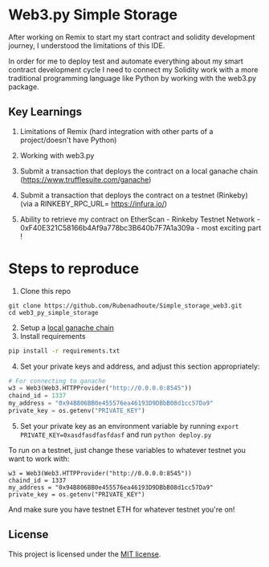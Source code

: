 

# Web3.py Simple Storage

After working on Remix to start my start contract and solidity development journey, I understood the limitations of this IDE.

In order for me to deploy test and automate everything about my smart contract development cycle I need to connect my Solidity work with a more 
traditional programming language like Python by working with the web3.py package.



## Key Learnings

1. Limitations of Remix (hard integration with other parts of a project/doesn't have Python)

2. Working with web3.py

3. Submit a transaction that deploys the contract on a local ganache chain (https://www.trufflesuite.com/ganache)

4. Submit a transaction that deploys the contract on a testnet (Rinkeby) (via a RINKEBY_RPC_URL= https://infura.io/)

5. Ability to retrieve my contract on EtherScan - Rinkeby Testnet Network - 0xF40E321C58166b4Af9a778bc3B640b7F7A1a309a - most exciting part !



# Steps to reproduce 

1. Clone this repo

```
git clone https://github.com/Rubenadhoute/Simple_storage_web3.git
cd web3_py_simple_storage
```

2. Setup a [local ganache chain](https://www.trufflesuite.com/ganache)
3. Install requirements

```bash
pip install -r requirements.txt
```

4. Set your private keys and address, and adjust this section appropriately:

```python
# For connecting to ganache
w3 = Web3(Web3.HTTPProvider("http://0.0.0.0:8545"))
chaind_id = 1337
my_address = "0x94B806BB0e455576ea46193D9DBbB08d1cc57Da9"
private_key = os.getenv("PRIVATE_KEY")
```

5. Set your private key as an environment variable by running `export PRIVATE_KEY=0xasdfasdfasfdasf` and run `python deploy.py`



To run on a testnet, just change these variables to whatever testnet you want to work with:

```
w3 = Web3(Web3.HTTPProvider("http://0.0.0.0:8545"))
chaind_id = 1337
my_address = "0x94B806BB0e455576ea46193D9DBbB08d1cc57Da9"
private_key = os.getenv("PRIVATE_KEY")
```

And make sure you have testnet ETH for whatever testnet you're on!

## License

This project is licensed under the [MIT license](LICENSE).
